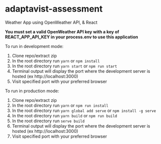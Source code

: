 # adaptavist-assessment

Weather App using OpenWeather API, &amp; React

**You must set a valid OpenWeather API key with a key of REACT_APP_API_KEY in your process.env to use this application**

To run in development mode: 
  1. Clone repo/extract zip
  2. In the root directory run ``yarn`` or ``npm install`` 
  3. In the root directory run ``yarn start`` or ``npm run start`` 
  4. Terminal output will display the port where the development server is hosted (ex http://localhost:3000)
  5. Visit specified port with your preferred browser
  
 
  To run in production mode:
  1. Clone repo/extract zip
  2. In the root directory run ``yarn`` or ``npm run install``
  3. In the root directory run ``yarn global add serve`` or ``npm install -g serve``
  4. In the root directory run ``yarn build`` or ``npm run build``
  5. In the root directory run ``serve build``
  6. Terminal output will display the port where the development server is hosted (ex http://localhost:3000)
  7. Visit specified port with your preferred browser
